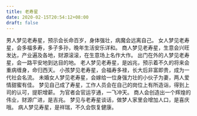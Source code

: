 ```yaml
---
title: 老寿星
date: 2020-02-15T20:54:12+08:00
draft: false
---
```


男人梦见老寿星，预示会长命百岁，身体强壮，病魔会远离自己。
女人梦见老寿星，会多福多寿，多子多孙，晚年生活安乐详和。
商人梦见老寿星，生意会兴旺发达，产业遍及各地，财源滚滚，在生意场上名作大作。
出门在外的人梦见老寿星，会一路平安地到达目的地。
老人梦见老寿星，是凶兆，预示着不久的将来会重病缠身，命归西天。
小孩梦见老寿星，会福寿多禄，长大后非富即贵，成为一代社会名流。
未婚女人梦见老寿星，会嫁给一位身强力壮的小伙子为妻，两人爱情甜蜜有佳。
梦见自己成了寿星，工作人员会在自己的岗位上有所造诣，得到上司的认可，提职增薪。
为官者会官运亨通，一飞冲天。
商人会创造出一个辉煌的伟业，财源广进，是吉兆。
梦见与老寿星谈话，做梦人家里会增加人口，是喜庆哦。
病人梦见寿星，是祥瑞，不久会恢复健康。
